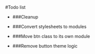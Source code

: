 #Todo list

* ###Cleanup

* ###Convert stylesheets to modules
* ###Move btn class to its own module

* ###Remove button theme logic